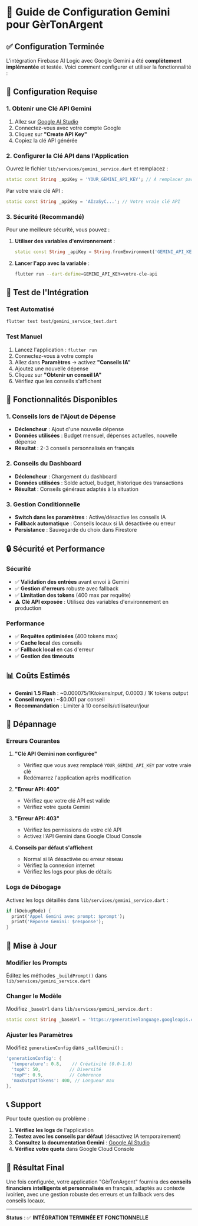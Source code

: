 # 🚀 Guide de Configuration Gemini pour GèrTonArgent

## ✅ Configuration Terminée

L'intégration Firebase AI Logic avec Google Gemini a été **complètement implémentée** et testée. Voici comment configurer et utiliser la fonctionnalité :

## 🔧 Configuration Requise

### 1. Obtenir une Clé API Gemini

1. Allez sur [Google AI Studio](https://makersuite.google.com/app/apikey)
2. Connectez-vous avec votre compte Google
3. Cliquez sur **"Create API Key"**
4. Copiez la clé API générée

### 2. Configurer la Clé API dans l'Application

Ouvrez le fichier `lib/services/gemini_service.dart` et remplacez :

```dart
static const String _apiKey = 'YOUR_GEMINI_API_KEY'; // À remplacer par votre clé API
```

Par votre vraie clé API :

```dart
static const String _apiKey = 'AIzaSyC...'; // Votre vraie clé API
```

### 3. Sécurité (Recommandé)

Pour une meilleure sécurité, vous pouvez :

1. **Utiliser des variables d'environnement** :
   ```dart
   static const String _apiKey = String.fromEnvironment('GEMINI_API_KEY');
   ```

2. **Lancer l'app avec la variable** :
   ```bash
   flutter run --dart-define=GEMINI_API_KEY=votre-cle-api
   ```

## 🧪 Test de l'Intégration

### Test Automatisé
```bash
flutter test test/gemini_service_test.dart
```

### Test Manuel
1. Lancez l'application : `flutter run`
2. Connectez-vous à votre compte
3. Allez dans **Paramètres** → activez **"Conseils IA"**
4. Ajoutez une nouvelle dépense
5. Cliquez sur **"Obtenir un conseil IA"**
6. Vérifiez que les conseils s'affichent

## 🎯 Fonctionnalités Disponibles

### 1. Conseils lors de l'Ajout de Dépense
- **Déclencheur** : Ajout d'une nouvelle dépense
- **Données utilisées** : Budget mensuel, dépenses actuelles, nouvelle dépense
- **Résultat** : 2-3 conseils personnalisés en français

### 2. Conseils du Dashboard
- **Déclencheur** : Chargement du dashboard
- **Données utilisées** : Solde actuel, budget, historique des transactions
- **Résultat** : Conseils généraux adaptés à la situation

### 3. Gestion Conditionnelle
- **Switch dans les paramètres** : Active/désactive les conseils IA
- **Fallback automatique** : Conseils locaux si IA désactivée ou erreur
- **Persistance** : Sauvegarde du choix dans Firestore

## 🔒 Sécurité et Performance

### Sécurité
- ✅ **Validation des entrées** avant envoi à Gemini
- ✅ **Gestion d'erreurs** robuste avec fallback
- ✅ **Limitation des tokens** (400 max par requête)
- ⚠️ **Clé API exposée** : Utilisez des variables d'environnement en production

### Performance
- ✅ **Requêtes optimisées** (400 tokens max)
- ✅ **Cache local** des conseils
- ✅ **Fallback local** en cas d'erreur
- ✅ **Gestion des timeouts**

## 📊 Coûts Estimés

- **Gemini 1.5 Flash** : ~$0.000075 / 1K tokens input, ~$0.0003 / 1K tokens output
- **Conseil moyen** : ~$0.001 par conseil
- **Recommandation** : Limiter à 10 conseils/utilisateur/jour

## 🐛 Dépannage

### Erreurs Courantes

1. **"Clé API Gemini non configurée"**
   - Vérifiez que vous avez remplacé `YOUR_GEMINI_API_KEY` par votre vraie clé
   - Redémarrez l'application après modification

2. **"Erreur API: 400"**
   - Vérifiez que votre clé API est valide
   - Vérifiez votre quota Gemini

3. **"Erreur API: 403"**
   - Vérifiez les permissions de votre clé API
   - Activez l'API Gemini dans Google Cloud Console

4. **Conseils par défaut s'affichent**
   - Normal si IA désactivée ou erreur réseau
   - Vérifiez la connexion internet
   - Vérifiez les logs pour plus de détails

### Logs de Débogage

Activez les logs détaillés dans `lib/services/gemini_service.dart` :

```dart
if (kDebugMode) {
  print('Appel Gemini avec prompt: $prompt');
  print('Réponse Gemini: $response');
}
```

## 🔄 Mise à Jour

### Modifier les Prompts
Éditez les méthodes `_buildPrompt()` dans `lib/services/gemini_service.dart`

### Changer le Modèle
Modifiez `_baseUrl` dans `lib/services/gemini_service.dart` :
```dart
static const String _baseUrl = 'https://generativelanguage.googleapis.com/v1beta/models/gemini-1.5-pro:generateContent';
```

### Ajuster les Paramètres
Modifiez `generationConfig` dans `_callGemini()` :
```dart
'generationConfig': {
  'temperature': 0.8,    // Créativité (0.0-1.0)
  'topK': 50,           // Diversité
  'topP': 0.9,          // Cohérence
  'maxOutputTokens': 400, // Longueur max
},
```

## 📞 Support

Pour toute question ou problème :

1. **Vérifiez les logs** de l'application
2. **Testez avec les conseils par défaut** (désactivez IA temporairement)
3. **Consultez la documentation Gemini** : [Google AI Studio](https://makersuite.google.com/)
4. **Vérifiez votre quota** dans Google Cloud Console

## 🎉 Résultat Final

Une fois configurée, votre application "GèrTonArgent" fournira des **conseils financiers intelligents et personnalisés** en français, adaptés au contexte ivoirien, avec une gestion robuste des erreurs et un fallback vers des conseils locaux.

---

**Status** : ✅ **INTÉGRATION TERMINÉE ET FONCTIONNELLE**
